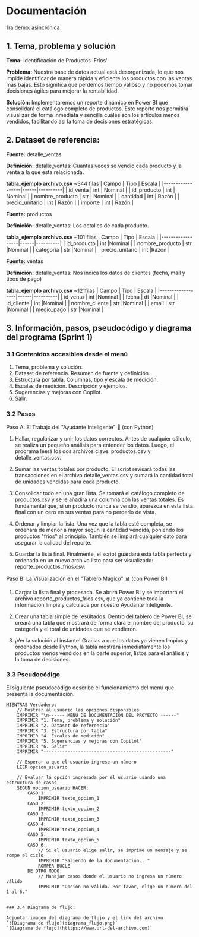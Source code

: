 # Documentación
1ra demo: asincrónica

## 1. Tema, problema y solución

**Tema:**
Identificación de Productos 'Fríos'

**Problema:**
Nuestra base de datos actual está desorganizada, lo que nos impide identificar de manera rápida y eficiente los productos con las ventas más bajas. Esto significa que perdemos tiempo valioso y no podemos tomar decisiones ágiles para mejorar la rentabilidad.

**Solución:**
Implementaremos un reporte dinámico en Power BI que consolidará el catálogo completo de productos. Este reporte nos permitirá visualizar de forma inmediata y sencilla cuáles son los artículos menos vendidos, facilitando así la toma de decisiones estratégicas.

## 2. Dataset de referencia:

**Fuente:**
detalle_ventas

**Definición:**
detalle_ventas: Cuantas veces se vendio cada producto y la venta a la que esta relacionada.

**tabla_ejemplo archivo.csv** ~344 filas
| Campo            | Tipo | Escala   | 
|------------------|------|----------| 
| id_venta         | int  | Nominal  | 
| id_producto      | int  | Nominal  | 
| nombre_producto  | str  | Nominal  | 
| cantidad         | int  | Razón    |
| precio_unitario  | int  | Razón    |
| importe          | int  | Razón    |

**Fuente:**
productos

**Definición:**
detalle_ventas: Los detalles de cada producto. 

**tabla_ejemplo archivo.csv** ~101 filas
| Campo            | Tipo | Escala   | 
|------------------|------|----------| 
| id_producto      | int  |Nominal   |
| nombre_producto  | str  |Nominal   |
| categoria        | str  |Nominal   |
| precio_unitario  | int  |Razón     |

**Fuente:**
ventas

**Definición:**
detalle_ventas: Nos indica los datos de clientes (fecha, mail y tipos de pago)

**tabla_ejemplo archivo.csv** ~121filas
| Campo            | Tipo | Escala   | 
|------------------|------|----------| 
| id_venta         | int  |Nominal   |
| fecha            | dt   |Nominal   |
| id_cliente       | int  |Nominal   |
| nombre_cliente   | str  |Nominal   |
| email            | str  |Nominal   |
| medio_pago       | str  |Nominal   |


 
## 3. Información, pasos, pseudocódigo y diagrama del programa (Sprint 1)

### 3.1 Contenidos accesibles desde el menú

1. Tema, problema y solución.
2. Dataset de referencia. Resumen de fuente y definición.
3. Estructura por tabla. Columnas, tipo y escala de medición.
4. Escalas de medición. Descripción y ejemplos.
5. Sugerencias y mejoras con Copilot.
6. Salir.

### 3.2 Pasos
Paso A: El Trabajo del "Ayudante Inteligente" 🐍 (con Python)
1. Hallar, regularizar y unir los datos correctos.
Antes de cualquier cálculo, se realiza un pequeño análisis para entender los datos. Luego, el programa leerá los dos archivos clave: productos.csv y detalle_ventas.csv.

2. Sumar las ventas totales por producto.
El script revisará todas las transacciones en el archivo detalle_ventas.csv y sumará la cantidad total de unidades vendidas para cada producto.

3. Consolidar todo en una gran lista.
Se tomará el catálogo completo de productos.csv y se le añadirá una columna con las ventas totales. Es fundamental que, si un producto nunca se vendió, aparezca en esta lista final con un cero en sus ventas para no perderlo de vista.

4. Ordenar y limpiar la lista.
Una vez que la tabla esté completa, se ordenará de menor a mayor según la cantidad vendida, poniendo los productos "fríos" al principio. También se limpiará cualquier dato para asegurar la calidad del reporte.

5. Guardar la lista final.
Finalmente, el script guardará esta tabla perfecta y ordenada en un nuevo archivo listo para ser visualizado: reporte_productos_frios.csv.

Paso B: La Visualización en el "Tablero Mágico" 📊 (con Power BI)
1. Cargar la lista final y procesada.
Se abrirá Power BI y se importará el archivo reporte_productos_frios.csv, que ya contiene toda la información limpia y calculada por nuestro Ayudante Inteligente.

2. Crear una tabla simple de resultados.
Dentro del tablero de Power BI, se creará una tabla que mostrará de forma clara el nombre del producto, su categoría y el total de unidades que se vendieron.

3. ¡Ver la solución al instante!
Gracias a que los datos ya vienen limpios y ordenados desde Python, la tabla mostrará inmediatamente los productos menos vendidos en la parte superior, listos para el análisis y la toma de decisiones.

### 3.3 Pseudocódigo

El siguiente pseudocódigo describe el funcionamiento del menú que presenta la documentación.

```pseudocode
MIENTRAS Verdadero:
    // Mostrar al usuario las opciones disponibles
    IMPRIMIR "\n------ MENÚ DE DOCUMENTACIÓN DEL PROYECTO ------"
    IMPRIMIR "1. Tema, problema y solución"
    IMPRIMIR "2. Dataset de referencia"
    IMPRIMIR "3. Estructura por tabla"
    IMPRIMIR "4. Escalas de medición"
    IMPRIMIR "5. Sugerencias y mejoras con Copilot"
    IMPRIMIR "6. Salir"
    IMPRIMIR "------------------------------------------------"
    
    // Esperar a que el usuario ingrese un número
    LEER opcion_usuario
    
    // Evaluar la opción ingresada por el usuario usando una estructura de casos
    SEGUN opcion_usuario HACER:
        CASO 1:
            IMPRIMIR texto_opcion_1
        CASO 2:
            IMPRIMIR texto_opcion_2
        CASO 3:
            IMPRIMIR texto_opcion_3
        CASO 4:
            IMPRIMIR texto_opcion_4
        CASO 5:
            IMPRIMIR texto_opcion_5
        CASO 6:
            // Si el usuario elige salir, se imprime un mensaje y se rompe el ciclo
            IMPRIMIR "Saliendo de la documentación..."
            ROMPER BUCLE
        DE OTRO MODO:
            // Manejar casos donde el usuario no ingresa un número válido
            IMPRIMIR "Opción no válida. Por favor, elige un número del 1 al 6."


### 3.4 Diagrama de flujo:

Adjuntar imagen del diagrama de flujo y el link del archivo
`![Diagrama de flujo](diagrama_flujo.png)`
`[Diagrama de flujo](htttps://www.url-del-archivo.com)`

